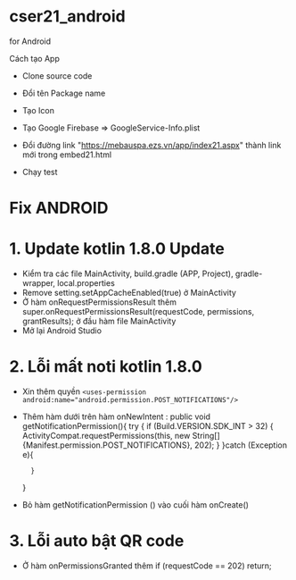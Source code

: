 # cser21_android

for Android

Cách tạo App

- Clone source code

- Đổi tên Package name

- Tạo Icon

- Tạo Google Firebase => GoogleService-Info.plist

- Đổi đường link "https://mebauspa.ezs.vn/app/index21.aspx" thành link mới trong embed21.html

- Chạy test 

# Fix ANDROID
# 1. Update kotlin 1.8.0 Update
- Kiểm tra các file MainActivity, build.gradle (APP, Project), gradle-wrapper, local.properties
- Remove setting.setAppCacheEnabled(true) ở MainActivity
- Ở hàm onRequestPermissionsResult thêm super.onRequestPermissionsResult(requestCode, permissions, grantResults); ở đầu hàm file MainActivity
- Mở lại Android Studio

# 2. Lỗi mất noti kotlin 1.8.0
- Xin thêm quyền `<uses-permission android:name="android.permission.POST_NOTIFICATIONS"/>`
- Thêm hàm dưới trên hàm onNewIntent :
public void getNotificationPermission(){
        try {
            if (Build.VERSION.SDK_INT > 32) {
                ActivityCompat.requestPermissions(this,
                        new String[]{Manifest.permission.POST_NOTIFICATIONS},
                        202);
            }
        }catch (Exception e){

        }
    }
- Bỏ hàm getNotificationPermission () vào cuối hàm onCreate()

# 3. Lỗi auto bật QR code
- Ở hàm onPermissionsGranted thêm if (requestCode == 202) return;


